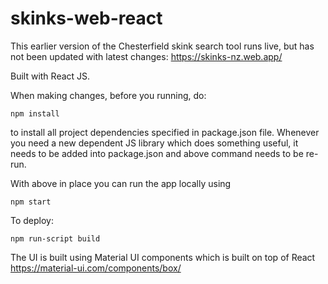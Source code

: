 # skinks-web-react

This earlier version of the Chesterfield skink search tool runs live, but has not been updated with latest changes:
https://skinks-nz.web.app/

Built with React JS. 


When making changes, before you running, do:
```
npm install 
```
to install all project dependencies specified in package.json file. 
Whenever you need a new dependent JS library which does something useful, 
it needs to be added into package.json and above command needs
to be re-run.

With above in place you can run the app locally using
```
npm start
```
To deploy:
```
npm run-script build
```

The UI is built using Material UI components which is built on top of React
https://material-ui.com/components/box/


